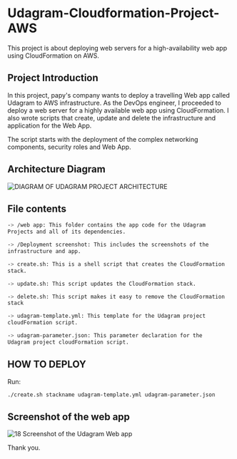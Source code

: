 # Udagram-Cloudformation-Project-AWS

This project is about deploying web servers for a high-availability web
app using CloudFormation on AWS.

## Project Introduction

In this project, papy's company wants to deploy a travelling Web app
called Udagram to AWS infrastructure. As the DevOps engineer, I
proceeded to deploy a web server for a highly available web app using
CloudFormation. I also wrote scripts that create, update and delete the
infrastructure and application for the Web App.

The script starts with the deployment of the complex networking
components, security roles and Web App.

## Architecture Diagram

![DIAGRAM OF UDAGRAM PROJECT ARCHITECTURE](https://user-images.githubusercontent.com/33078258/181122105-5236b16e-1aa7-4775-a06b-3ed264c84153.png)


## File contents
```sh
-> /web app: This folder contains the app code for the Udagram
Projects and all of its dependencies.

-> /Deployment screenshot: This includes the screenshots of the
infrastructure and app.

-> create.sh: This is a shell script that creates the CloudFormation
stack.

-> update.sh: This script updates the CloudFormation stack.

-> delete.sh: This script makes it easy to remove the CloudFormation
stack

-> udagram-template.yml: This template for the Udagram project
cloudFormation script.

-> udagram-parameter.json: This parameter declaration for the
Udagram project cloudFormation script.
```

## HOW TO DEPLOY 

Run:
```sh
./create.sh stackname udagram-template.yml udagram-parameter.json
```

## Screenshot of the web app
![18  Screenshot of the Udagram Web app](https://user-images.githubusercontent.com/33078258/181128317-12d71d20-8521-4c89-afbd-b3e912d991dc.png)


Thank you.

